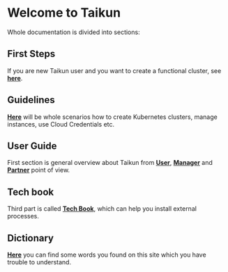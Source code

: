# **Welcome to Taikun**

Whole documentation is divided into sections:

## **First Steps**

If you are new Taikun user and you want to create a functional cluster, see [**here**](http://185.22.98.126/first-steps/).

## **Guidelines**

[**Here**](http://185.22.98.126/guidelines/login/) will be whole scenarios how to create Kubernetes clusters, manage instances, use Cloud Credentials etc.

## **User Guide**

First section is general overview about Taikun from [**User**](http://185.22.98.126/user/), [**Manager**](http://185.22.98.126/manager/) and [**Partner**](http://185.22.98.126/partner/) point of view.

## **Tech book**

Third part is called [**Tech Book**](http://185.22.98.126/tech-book/loadbalancers/), which can help you install external processes.

## **Dictionary**

[**Here**](http://185.22.98.126/dictionary/from-a-to-z/) you can find some words you found on this site which you have trouble to understand.
